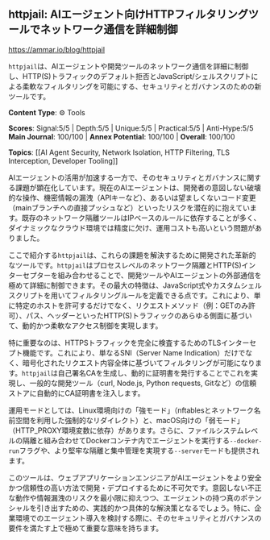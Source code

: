 ## httpjail: AIエージェント向けHTTPフィルタリングツールでネットワーク通信を詳細制御

https://ammar.io/blog/httpjail

`httpjail`は、AIエージェントや開発ツールのネットワーク通信を詳細に制御し、HTTP(S)トラフィックのデフォルト拒否とJavaScript/シェルスクリプトによる柔軟なフィルタリングを可能にする、セキュリティとガバナンスのための新ツールです。

**Content Type**: ⚙️ Tools

**Scores**: Signal:5/5 | Depth:5/5 | Unique:5/5 | Practical:5/5 | Anti-Hype:5/5
**Main Journal**: 100/100 | **Annex Potential**: 100/100 | **Overall**: 100/100

**Topics**: [[AI Agent Security, Network Isolation, HTTP Filtering, TLS Interception, Developer Tooling]]

AIエージェントの活用が加速する一方で、そのセキュリティとガバナンスに関する課題が顕在化しています。現在のAIエージェントは、開発者の意図しない破壊的な操作、機密情報の漏洩（APIキーなど）、あるいは望ましくないコード変更（mainブランチへの直接プッシュなど）といったリスクを潜在的に抱えています。既存のネットワーク隔離ツールはIPベースのルールに依存することが多く、ダイナミックなクラウド環境では精度に欠け、運用コストも高いという問題がありました。

ここで紹介する`httpjail`は、これらの課題を解決するために開発された革新的なツールです。`httpjail`はプロセスレベルのネットワーク隔離とHTTP(S)インターセプターを組み合わせることで、開発ツールやAIエージェントの外部通信を極めて詳細に制御できます。その最大の特徴は、JavaScript式やカスタムシェルスクリプトを用いてフィルタリングルールを定義できる点です。これにより、単に特定のホストを許可するだけでなく、リクエストメソッド（例：GETのみ許可）、パス、ヘッダーといったHTTP(S)トラフィックのあらゆる側面に基づいて、動的かつ柔軟なアクセス制御を実現します。

特に重要なのは、HTTPSトラフィックを完全に検査するためのTLSインターセプト機能です。これにより、単なるSNI（Server Name Indication）だけでなく、暗号化されたリクエスト内容全体に基づいてフィルタリングが可能になります。`httpjail`は自己署名CAを生成し、動的に証明書を発行することでこれを実現し、一般的な開発ツール（curl, Node.js, Python requests, Gitなど）の信頼ストアに自動的にCA証明書を注入します。

運用モードとしては、Linux環境向けの「強モード」（nftablesとネットワーク名前空間を利用した強制的なリダイレクト）と、macOS向けの「弱モード」（HTTP_PROXY環境変数に依存）があります。さらに、ファイルシステムレベルの隔離と組み合わせてDockerコンテナ内でエージェントを実行する`--docker-run`フラグや、より堅牢な隔離と集中管理を実現する`--server`モードも提供されます。

このツールは、ウェブアプリケーションエンジニアがAIエージェントをより安全かつ信頼性の高い方法で開発・デプロイするために不可欠です。意図しない不正な動作や情報漏洩のリスクを最小限に抑えつつ、エージェントの持つ真のポテンシャルを引き出すための、実践的かつ具体的な解決策となるでしょう。特に、企業環境でのエージェント導入を検討する際に、そのセキュリティとガバナンスの要件を満たす上で極めて重要な意味を持ちます。